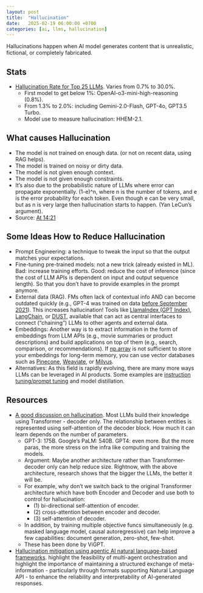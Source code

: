 ```yaml
---
layout: post
title:  "Hallucination"
date:   2025-02-19 06:00:00 +0700
categories: [ai, llms, hallucination]
---
```

Hallucinations happen when AI model generates content that is unrealistic, fictional, or completely fabricated.

## Stats
- [Hallucination Rate for Top 25 LLMs](https://github.com/vectara/hallucination-leaderboard). Varies from 0.7% to 30.0%.
  - First model to get below 1%: OpenAI-o3-mini-high-reasoning (0.8%).
  - From 1.3% to 2.0%: including Gemini-2.0-Flash, GPT-4o, GPT3.5 Turbo.
  - Model use to measure hallucination: HHEM-2.1.
 
## What causes Hallucination
- The model is not trained on enough data. (or not on recent data, using RAG helps).
- The model is trained on noisy or dirty data.
- The model is not given enough context.
- The model is not given enough constraints.
- It’s also due to the probabilistic nature of LLMs where error can propagate exponentially. (1-e)^n, where n is the number of tokens, and e is the error probability for each token. Even though e can be very small, but as n is very large then hallucination starts to happen. (Yan LeCun’s argument).
- Source: [At 14:21](https://www.youtube.com/watch?v=G2fqAlgmoPo)


## Some Ideas How to Reduce Hallucination
- Prompt Engineering: a technique to tweak the input so that the output matches your expectations.
- Fine-tuning pre-trained models: not a new trick (already existed in ML). Bad: increase training efforts. Good: reduce the cost of inference (since the cost of LLM APIs is dependent on input and output sequence length). So that you don’t have to provide examples in the prompt anymore.
- External data (RAG). FMs often lack of contextual info AND can become outdated quickly (e.g., GPT-4 was trained on data [before September 2021](https://openai.com/research/gpt-4)). This increases hallucination! Tools like [LlamaIndex (GPT Index)](https://gpt-index.readthedocs.io/en/latest/index.html), [LangChain](https://github.com/hwchase17/langchain), or [DUST](https://dust.tt/), available that can act as central interfaces to connect (“chaining”) LLMs to other agents and external data.
- Embeddings: Another way is to extract information in the form of embeddings from LLM APIs (e.g., movie summaries or product descriptions) and build applications on top of them (e.g., search, comparison, or recommendations). If [np.array](https://twitter.com/jeremyphoward/status/1647434956099186689) is not sufficient to store your embeddings for long-term memory, you can use vector databases such as [Pinecone](https://www.pinecone.io/), [Weaviate](https://weaviate.io/), or [Milvus](https://milvus.io/).
- Alternatives: As this field is rapidly evolving, there are many more ways LLMs can be leveraged in AI products. Some examples are [instruction tuning/prompt tuning](https://arxiv.org/abs/2104.08691) and model distillation.

## Resources
- [A good discussion on hallucination](https://www.facebook.com/groups/miaigroup/permalink/1560266621411271/?mibextid=I6gGtw). Most LLMs build their knowledge using Transformer - decoder only. The relationship between entities is represented using self-attention of the decoder block. How much it can learn depends on the number of parameters.
  - GPT-3: 175B. Google’s PaLM: 540B. GPT4: even more. But the more paras, the more stress on the infra like computing and training the models.
  - Argument: Maybe another architecture rather than Transformer-decoder only can help reduce size. Rightnow, with the above architecture, research shows that the bigger the LLMs, the better it will be.
  - For example, why don’t we switch back to the original Transformer architecture which have both Encoder and Decoder and use both to control for hallucination:
    - (1) bi-directional self-attention of encoder.
    - (2) cross-attention between encoder and decoder.
    - (3) self-attention of decoder.
  - In addition, by training multiple objective funcs simultaneously (e.g. masked language model, causal autoregressive) can help improve a few capabilities: document generation, zero-shot, few-shot.
  - These has been done by ViGPT.
- [Hallucination mitigation using agentic AI natural language-based frameworks](https://arxiv.org/pdf/2501.13946). highlight the feasibility of multi-agent orchestration and highlight the importance of maintaining a structured exchange of meta-information - particularly through formats supporting Natural Language API - to enhance the reliability and interpretability of AI-generated responses.
